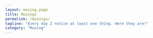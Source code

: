 ```yaml
---
layout: musing_page 
title: Musings
permalink: /musings/
tagline: "Every day I notice at least one thing. Here they are!"
category: "Musing"
---
```

